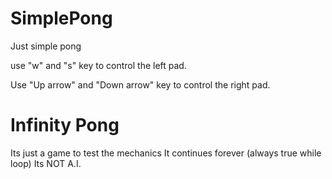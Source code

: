 # SimplePong
Just simple pong

use "w" and "s" key to control the left pad.

Use "Up arrow" and "Down arrow" key to control the right pad.

# Infinity Pong
Its just a game to test the mechanics
It continues forever (always true while loop)
Its NOT A.I.
